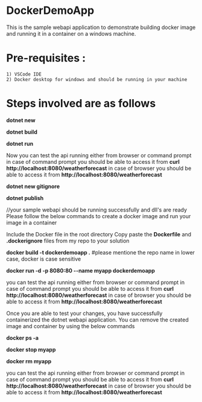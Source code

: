 # DockerDemoApp
This is the sample webapi application to demonstrate building docker image and running it in a container on a windows machine. 
# Pre-requisites : 
    1) VSCode IDE 
    2) Docker desktop for windows and should be running in your machine
# Steps involved are as follows     
  **dotnet new**
  
  **dotnet build**
  
  **dotnet run**
  
Now you can test the api running either from browser or command prompt 
in case of command prompt you should be able to access it from **curl http://localhost:8080/weatherforecast**
in case of browser you should be able to access it from **http://localhost:8080/weatherforecast**
  
  **dotnet new gitignore**
  
  **dotnet publish**
  

//your sample webapi should be running successfully and dll's are ready 
Please follow the below commands to create a docker image and run your image in a container 

Include the Docker file in the root directory 
Copy paste the **Dockerfile** and **.dockerignore** files from my repo to your solution

  **docker build -t dockerdemoapp .**  #please mentione the repo name in lower case, docker is case sensitive 
  
  **docker run -d -p 8080:80 --name myapp dockerdemoapp**
  
you can test the api running either from browser or command prompt 
in case of command prompt you should be able to access it from **curl http://localhost:8080/weatherforecast**
in case of browser you should be able to access it from **http://localhost:8080/weatherforecast**

Once you are able to test your changes, you have successfully containerized the dotnet webapi application. 
You can remove the created image and container by using the below commands 

  **docker ps -a**
  
  **docker stop myapp**
  
  **docker rm myapp**

you can test the api running either from browser or command prompt 
in case of command prompt you should be able to access it from **curl http://localhost:8080/weatherforecast**
in case of browser you should be able to access it from **http://localhost:8080/weatherforecast**
